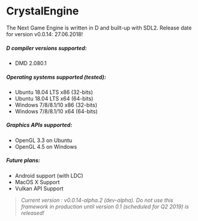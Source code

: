 # CrystalEngine
The Next Game Engine is written in D and built-up with SDL2.
Release date for version v0.0.14: 27.06.2018!

##### D compiler versions supported:
* DMD 2.080.1

##### Operating systems supported (tested):
* Ubuntu 18.04 LTS x86 (32-bits)
* Ubuntu 18.04 LTS x64 (64-bits)
* Windows 7/8/8.1/10 x86 (32-bits)
* Windows 7/8/8.1/10 x64 (64-bits)

##### Graphics APIs supported:
* OpenGL 3.3 on Ubuntu
* OpenGL 4.5 on Windows

##### Future plans:
* Android support (with LDC)
* MacOS X Support
* Vulkan API Support

> *Current version : v0.0.14-alpha.2 (dev-alpha). Do not use this framework in production until version 0.1 (scheduled for Q2 2019) is released!*
